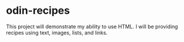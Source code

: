 # odin-recipes

This project will demonstrate my ability to use HTML. I will be providing recipes using text, images, lists, and links. 
